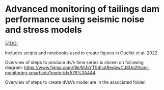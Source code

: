# Advanced monitoring of tailings dam performance using seismic noise and stress models
[![DOI](https://zenodo.org/badge/476495005.svg)](https://zenodo.org/badge/latestdoi/476495005)

Includes scripts and notebooks used to create figures in Ouellet et al. 2022.

Overview of steps to produce dv/v time series is shown on following diagram:
https://www.figma.com/file/MJsYT54IcAReobwCJ8Uo29/ani-monitoring-smartsolo?node-id=579%3A444

Overview of steps to create dVsVs model are in the associated folder.
